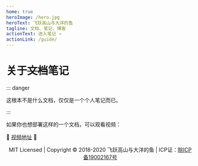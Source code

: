 ```yaml
---
home: true
heroImage: /hero.jpg
heroText: 飞跃高山与大洋的鱼
tagline: 文档、笔记、博客
actionText: 进入笔记 →
actionLink: /guide/
---
```


# 关于~~文档~~笔记

::: danger

这根本不是什么文档，仅仅是一个个人笔记而已。

:::

如果你也想部署这样的一个文档，可以观看视频：

:tada: [视频地址](https://www.bilibili.com/video/av43316513/) :tada:

<p style="text-align:center;">MIT Licensed | Copyright © 2018-2020 飞跃高山与大洋的鱼 | ICP证：<a href="http://www.beian.miit.gov.cn" target="_blank" rel="noopener noreferrer">皖ICP备19002167号</a></p>
